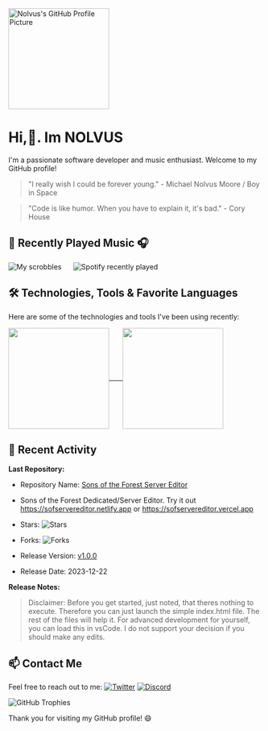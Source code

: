 <!--
**nolvuscodes/nolvuscodes** is a ✨ _special_ ✨ repository because its `README.md` (this file) appears on your GitHub profile.

Here are some ideas to get you started:

- 🔭 I’m currently working on ...
- 🌱 I’m currently learning ...
- 👯 I’m looking to collaborate on ...
- 🤔 I’m looking for help with ...
- 💬 Ask me about ...
- 📫 How to reach me: ...
- 😄 Pronouns: ...
- ⚡ Fun fact: ...
-->

<div align="left">
  <img src="https://i.imgur.com/dGgshpd.jpg" alt="Nolvus's GitHub Profile Picture" width="200" />
</div>

# Hi,👋. Im NOLVUS

I'm a passionate software developer and music enthusiast. Welcome to my GitHub profile!
> "I really wish I could be forever young." - Michael Nolvus Moore / Boy in Space

> "Code is like humor. When you have to explain it, it's bad." - Cory House

 <!--START_SECTION:activity-->
## 🎵 Recently Played Music 🎧
![My scrobbles](https://lastfm-recently-played.vercel.app/api?user=hellomikko&show_user=header&footer_style=normal_stats)     ![Spotify recently played](https://spotify-recently-played-readme.vercel.app/api?user=djmtechnik&unique=true)
 <!--END_SECTION:activity-->

## 🛠️ Technologies, Tools & Favorite Languages
Here are some of the technologies and tools I've been using recently:
<!--START_SECTION:technologies-->
<a href="https://github.com/nolvuscodes/github-readme-stats">
  <img height=200 align="center" src="https://github-readme-stats.vercel.app/api?username=nolvuscodes" />​     
</a>
<a href="https://github.com/nolvuscodes/convoychat">
  <img height=200 align="center" src="https://github-readme-stats.vercel.app/api/top-langs?username=nolvuscodes&layout=compact&langs_count=8&card_width=320" />
</a>


<!--END_SECTION:technologies-->


## 🌟 Recent Activity
<!--START_SECTION:activity-->
**Last Repository:**
- Repository Name: [Sons of the Forest Server Editor](https://github.com/nolvuscodes/SoFServerEditor)
- Sons of the Forest Dedicated/Server Editor. Try it out https://sofservereditor.netlify.app or https://sofservereditor.vercel.app

- Stars: ![Stars](https://img.shields.io/github/stars/nolvuscodes/SoFServerEditor?style=social)
- Forks: ![Forks](https://img.shields.io/github/forks/nolvuscodes/SoFServerEditor?style=social)
- Release Version: [v1.0.0](https://github.com/nolvuscodes/RSoFServerEditor/releases/tag/v1.0.0)
- Release Date: 2023-12-22

**Release Notes:** 
>Disclaimer: Before you get started, just noted, that theres nothing to execute. Therefore you can just launch the simple index.html file. The rest of the files will help it. For advanced development for yourself, you can load this in vsCode. I do not support your decision if you should make any edits.

## 📫 Contact Me
Feel free to reach out to me:
[![Twitter](https://img.shields.io/badge/Twitter-Follow-blue?style=flat&logo=twitter&logoColor=white&link=https://twitter.com/codemikko)](https://twitter.com/codemikko)
[![Discord](https://img.shields.io/badge/Discord-Message_Me-7289DA?style=flat&logo=discord&logoColor=white&link=https://discord.com/users/625796542456004639)](https://discord.com/users/625796542456004639)

![GitHub Trophies](https://github-profile-trophy.vercel.app/?username=nolvuscodes)


Thank you for visiting my GitHub profile! 😄
</div>














